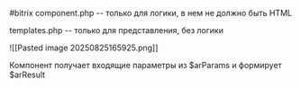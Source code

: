 #bitrix 
component.php -- только для логики, в нем не должно быть HTML

templates.php -- только для представления, без логики

![[Pasted image 20250825165925.png]]

Компонент получает входящие параметры из $arParams и формирует $arResult